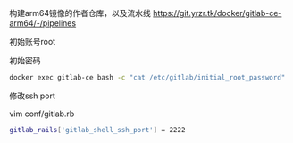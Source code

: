 构建arm64镜像的作者仓库，以及流水线
https://git.yrzr.tk/docker/gitlab-ce-arm64/-/pipelines


初始账号root

初始密码

```bash
docker exec gitlab-ce bash -c "cat /etc/gitlab/initial_root_password"
```


修改ssh port

vim conf/gitlab.rb

```bash
gitlab_rails['gitlab_shell_ssh_port'] = 2222
```
